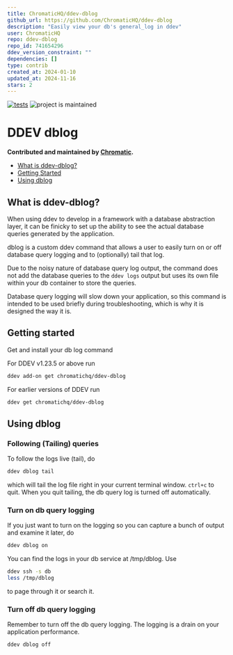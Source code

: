 ```yaml
---
title: ChromaticHQ/ddev-dblog
github_url: https://github.com/ChromaticHQ/ddev-dblog
description: "Easily view your db's general_log in ddev"
user: ChromaticHQ
repo: ddev-dblog
repo_id: 741654296
ddev_version_constraint: ""
dependencies: []
type: contrib
created_at: 2024-01-10
updated_at: 2024-11-16
stars: 2
---
```


[![tests](https://github.com/ChromaticHQ/ddev-dblog/actions/workflows/tests.yml/badge.svg)](https://github.com/ddev/ddev-dblog/actions/workflows/tests.yml) ![project is maintained](https://img.shields.io/maintenance/yes/2024.svg)

# DDEV dblog <!-- omit in toc -->
**Contributed and maintained by [Chromatic](https://www.chromatichq.com).**

* [What is ddev-dblog?](#what-is-ddev-dblog)
* [Getting Started](#getting-started)
* [Using dblog](#using-dblog)


## What is ddev-dblog?

When using ddev to develop in a framework with a database abstraction layer, it can be finicky to set up the ability to see the actual database queries generated by the application.

dblog is a custom ddev command that allows a user to easily turn on or off database query logging and to (optionally) tail that log.

Due to the noisy nature of database query log output, the command does not add the database queries to the `ddev logs` output but uses its own file within your db container to store the queries.

Database query logging will slow down your application, so this command is intended to be used briefly during troubleshooting, which is why it is designed the way it is.

## Getting started
Get and install your db log command

For DDEV v1.23.5 or above run

```sh
ddev add-on get chromatichq/ddev-dblog
```

For earlier versions of DDEV run

```sh
ddev get chromatichq/ddev-dblog
```

## Using dblog

### Following (Tailing) queries

To follow the logs live (tail), do

```sh
ddev dblog tail
```

which will tail the log file right in your current terminal window. `ctrl+c` to quit. When you quit tailing, the db query log is turned off automatically.

### Turn on db query logging
If you just want to turn on the logging so you can capture a bunch of output and examine it later, do

```sh
ddev dblog on
```

You can find the logs in your db service at /tmp/dblog. Use

```sh
ddev ssh -s db
less /tmp/dblog
```

to page through it or search it.

### Turn off db query logging
Remember to turn off the db query logging. The logging is a drain on your application performance.

```sh
ddev dblog off
```
